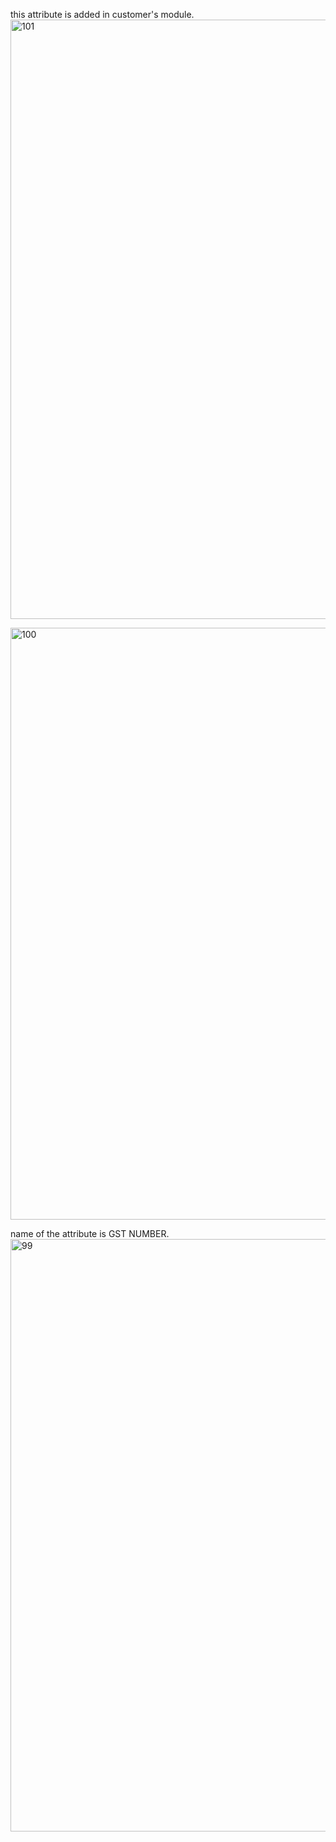 this attribute is added in customer's module.
<img width="959" alt="101" src="https://user-images.githubusercontent.com/105621991/169458994-8c4f588a-2d0e-462c-94ce-ad27cfdd49ea.PNG">


<img width="947" alt="100" src="https://user-images.githubusercontent.com/105621991/169453573-010459f4-fab9-47e9-aa63-391e3c681e37.PNG">

name of the attribute is GST NUMBER.<img width="948" alt="99" src="https://user-images.githubusercontent.com/105621991/169275804-ef753061-be73-4e48-9f04-cb1cb0e755a2.PNG">

